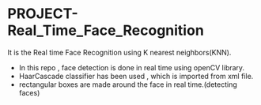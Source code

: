 # PROJECT-Real_Time_Face_Recognition
It is the Real time Face Recognition using K nearest neighbors(KNN).

+ In this repo , face detection is done in real time using openCV library.
+ HaarCascade classifier has been used , which is imported from xml file.
+ rectangular boxes are made around the face in real time.(detecting faces)
